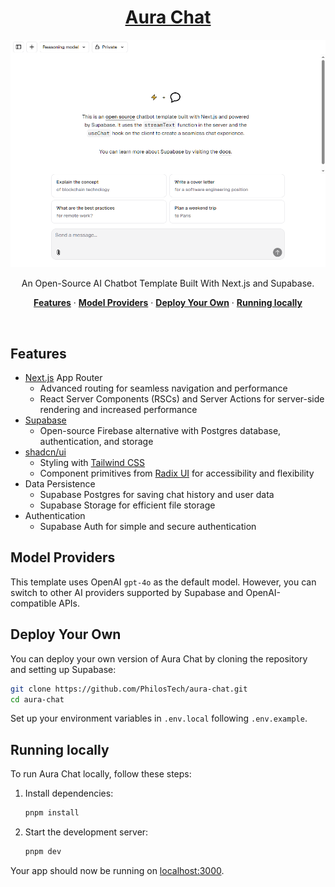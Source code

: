 <a href="https://github.com/PhilosTech/aura-chat">
  <h1 align="center">Aura Chat</h1>
  <img alt="Next.js 14 and App Router-ready AI chatbot." src="./public/images/screenshot.png">
</a>

<p align="center">
  An Open-Source AI Chatbot Template Built With Next.js and Supabase.
</p>

<p align="center">
  <a href="#features"><strong>Features</strong></a> ·
  <a href="#model-providers"><strong>Model Providers</strong></a> ·
  <a href="#deploy-your-own"><strong>Deploy Your Own</strong></a> ·
  <a href="#running-locally"><strong>Running locally</strong></a>
</p>
<br/>

## Features

- [Next.js](https://nextjs.org) App Router
  - Advanced routing for seamless navigation and performance
  - React Server Components (RSCs) and Server Actions for server-side rendering and increased performance
- [Supabase](https://supabase.com)
  - Open-source Firebase alternative with Postgres database, authentication, and storage
- [shadcn/ui](https://ui.shadcn.com)
  - Styling with [Tailwind CSS](https://tailwindcss.com)
  - Component primitives from [Radix UI](https://radix-ui.com) for accessibility and flexibility
- Data Persistence
  - Supabase Postgres for saving chat history and user data
  - Supabase Storage for efficient file storage
- Authentication
  - Supabase Auth for simple and secure authentication

## Model Providers

This template uses OpenAI `gpt-4o` as the default model. However, you can switch to other AI providers supported by Supabase and OpenAI-compatible APIs.

## Deploy Your Own

You can deploy your own version of Aura Chat by cloning the repository and setting up Supabase:

```bash
git clone https://github.com/PhilosTech/aura-chat.git
cd aura-chat
```

Set up your environment variables in `.env.local` following `.env.example`.

## Running locally

To run Aura Chat locally, follow these steps:

1. Install dependencies:
   ```bash
   pnpm install
   ```
2. Start the development server:
   ```bash
   pnpm dev
   ```

Your app should now be running on [localhost:3000](http://localhost:3000/).